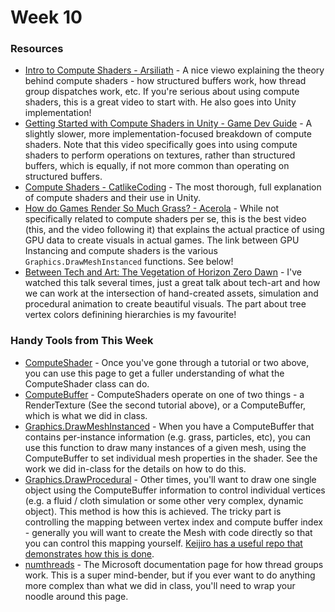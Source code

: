 # Week 10

### Resources

  * [Intro to Compute Shaders - Arsiliath](https://www.youtube.com/watch?v=V-yqiLyU27U) - A nice viewo explaining the theory behind compute shaders - how structured buffers work, how thread group dispatches work, etc. If you're serious about using compute shaders, this is a great video to start with. He also goes into Unity implementation!
  * [Getting Started with Compute Shaders in Unity - Game Dev Guide](https://www.youtube.com/watch?v=BrZ4pWwkpto) - A slightly slower, more implementation-focused breakdown of compute shaders. Note that this video specifically goes into using compute shaders to perform operations on textures, rather than structured buffers, which is equally, if not more common than operating on structured buffers.
  * [Compute Shaders - CatlikeCoding](https://catlikecoding.com/unity/tutorials/basics/compute-shaders/) - The most thorough, full explanation of compute shaders and their use in Unity.
  * [How do Games Render So Much Grass? - Acerola](https://www.youtube.com/watch?v=Y0Ko0kvwfgA) - While not specifically related to compute shaders per se, this is the best video (this, and the video following it) that explains the actual practice of using GPU data to create visuals in actual games. The link between GPU Instancing and compute shaders is the various `Graphics.DrawMeshInstanced` functions. See below!
  * [Between Tech and Art: The Vegetation of Horizon Zero Dawn](https://www.youtube.com/watch?v=wavnKZNSYqU) - I've watched this talk several times, just a great talk about tech-art and how we can work at the intersection of hand-created assets, simulation and procedural animation to create beautiful visuals. The part about tree vertex colors definining hierarchies is my favourite!

### Handy Tools from This Week

  * [ComputeShader](https://docs.unity3d.com/ScriptReference/ComputeShader.html) - Once you've gone through a tutorial or two above, you can use this page to get a fuller understanding of what the ComputeShader class can do.
  * [ComputeBuffer](https://docs.unity3d.com/ScriptReference/ComputeBuffer.html) - ComputeShaders operate on one of two things - a RenderTexture (See the second tutorial above), or a ComputeBuffer, which is what we did in class.
  * [Graphics.DrawMeshInstanced](https://docs.unity3d.com/ScriptReference/Graphics.DrawMeshInstanced.html) - When you have a ComputeBuffer that contains per-instance information (e.g. grass, particles, etc), you can use this function to draw many instances of a given mesh, using the ComputeBuffer to set individual mesh properties in the shader. See the work we did in-class for the details on how to do this.
  * [Graphics.DrawProcedural](https://docs.unity3d.com/ScriptReference/Graphics.DrawProcedural.html) - Other times, you'll want to draw one single object using the ComputeBuffer information to control individual vertices (e.g. a fluid / cloth simulation or some other very complex, dynamic object). This method is how this is achieved. The tricky part is controlling the mapping between vertex index and compute buffer index - generally you will want to create the Mesh with code directly so that you can control this mapping yourself. [Keijiro has a useful repo that demonstrates how this is done](https://github.com/keijiro/NoiseBall3).
  * [numthreads](https://learn.microsoft.com/en-us/windows/win32/direct3dhlsl/sm5-attributes-numthreads) - The Microsoft documentation page for how thread groups work. This is a super mind-bender, but if you ever want to do anything more complex than what we did in class, you'll need to wrap your noodle around this page.